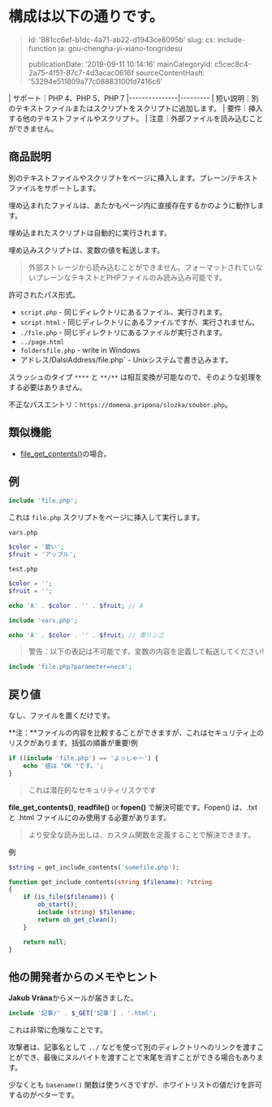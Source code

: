 構成は以下の通りです。
===========

> id: '881cc6ef-b1dc-4a71-ab22-d1943ce8095b'
> slug:
> 	cs: include-function
> 	ja: gou-chengha-yi-xiano-tongridesu
> 
> publicationDate: '2019-09-11 10:14:16'
> mainCategoryId: c5cec8c4-2a75-4f51-87c7-4d3acac0616f
> sourceContentHash: '53294e511809a77c08883100fd7416c6'

| サポート｜PHP 4、PHP 5、PHP 7
|---------------|---------
| 短い説明｜別のテキストファイルまたはスクリプトをスクリプトに追加します。
| 要件｜挿入する他のテキストファイルやスクリプト。
| 注意｜外部ファイルを読み込むことができません。

商品説明
--------------------------

別のテキストファイルやスクリプトをページに挿入します。プレーン/テキストファイルをサポートします。

埋め込まれたファイルは、あたかもページ内に直接存在するかのように動作します。

埋め込まれたスクリプトは自動的に実行されます。

埋め込みスクリプトは、変数の値を転送します。

> 外部ストレージから読み込むことができません。フォーマットされていないプレーンなテキストとPHPファイルのみ読み込み可能です。

許可されたパス形式。

- `script.php` - 同じディレクトリにあるファイル、実行されます。
- `script.html` - 同じディレクトリにあるファイルですが、実行されません。
- `./file.php` - 同じディレクトリにあるファイルが実行されます。
- `../page.html`
- `foldersfile.php` - write in Windows
- アドレス/DalsiAddress/file.php` - Unixシステムで書き込みます。

スラッシュのタイプ `****` と `**/**` は相互変換が可能なので、そのような処理をする必要はありません。

不正なパスエントリ：`https://domena.pripona/slozka/soubor.php`。

類似機能
--------------------------

- <a href="/file-get-contents">file_get_contents()</a>の場合。

例
--------------------------

```php
include 'file.php';
```

これは `file.php` スクリプトをページに挿入して実行します。

`vars.php`

```php
$color = '碧い';
$fruit = 'アップル';
```

`test.php`

```php
$color = '';
$fruit = '';

echo 'A' . $color . '' . $fruit; // A

include 'vars.php';

echo 'A' . $color . '' . $fruit; // 青リンゴ
```

> 警告：以下の表記は不可能です。変数の内容を定義して転送してください!

```php
include 'file.php?parameter=neco';
```

戻り値
--------------------------

なし、ファイルを置くだけです。

**注：**ファイルの内容を比較することができますが、これはセキュリティ上のリスクがあります。括弧の順番が重要!例

```php
if ((include 'file.php') == 'よっしゃー') {
    echo '値は "OK "です。';
}
```

> これは潜在的なセキュリティリスクです
>
**file_get_contents()**, **readfile()** or **fopen()** で解決可能です。Fopen() は、.txt と .html ファイルにのみ使用する必要があります。
>
> より安全な読み出しは、カスタム関数を定義することで解決できます。

例

```php
$string = get_include_contents('somefile.php');

function get_include_contents(string $filename): ?string
{
    if (is_file($filename)) {
        ob_start();
        include (string) $filename;
        return ob_get_clean();
    }

    return null;
}
```

他の開発者からのメモやヒント
--------------------------

**Jakub Vrána**からメールが届きました。

```php
include '記事/' . $_GET['記事'] . '.html';
```

これは非常に危険なことです。

攻撃者は、記事名として `../` などを使って別のディレクトリへのリンクを渡すことができ、最後にヌルバイトを渡すことで末尾を消すことができる場合もあります。

少なくとも `basename()` 関数は使うべきですが、ホワイトリストの値だけを許可するのがベターです。
